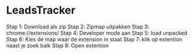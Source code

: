 # LeadsTracker

Stap 1: Download als zip 
Stap 2: Zipmap uitpakken 
Stap 3: chrome://extensions/
Stap 4: Developer mode aan 
Stap 5: load unpacked
Stap 6: Kies de map waar de extension in staat 
Stap 7: klik op extention naast je zoek balk
Stap 8: Open extention
